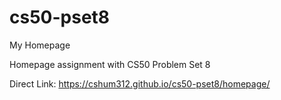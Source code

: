 # cs50-pset8
My Homepage

Homepage assignment with CS50 Problem Set 8

Direct Link: https://cshum312.github.io/cs50-pset8/homepage/
